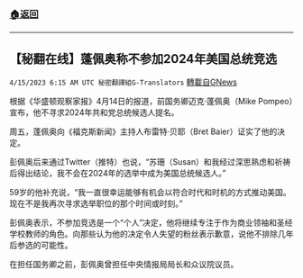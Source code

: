 ###  [:house:返回](README.md)
---


## 【秘翻在线】蓬佩奥称不参加2024年美国总统竞选
`4/15/2023 6:15 AM UTC 秘密翻譯組G-Translators` [轉載自GNews](https://gnews.org/articles/1130296)

根据《华盛顿观察家报》4月14日的报道，前国务卿迈克·蓬佩奥（Mike Pompeo）宣布，他不寻求2024年共和党总统候选人提名。

周五，蓬佩奥向《福克斯新闻》主持人布雷特·贝耶（Bret Baier）证实了他的决定。

彭佩奥后来通过Twitter（推特）也说，“苏珊（Susan）和我经过深思熟虑和祈祷后得出结论，我不会在2024年的选举中成为美国总统候选人。”

59岁的他补充说，“我一直很幸运能够有机会以符合时代和时机的方式推动美国。现在不是我再次寻求选举职位的那个时间或时刻。”

彭佩奥表示，不参加竞选是一个“个人”决定，他将继续专注于作为商业领袖和圣经学校教师的角色。向那些认为他的决定令人失望的粉丝表示歉意，说他不排除几年后参选的可能性。

在担任国务卿之前，彭佩奥曾担任中央情报局局长和众议院议员。
